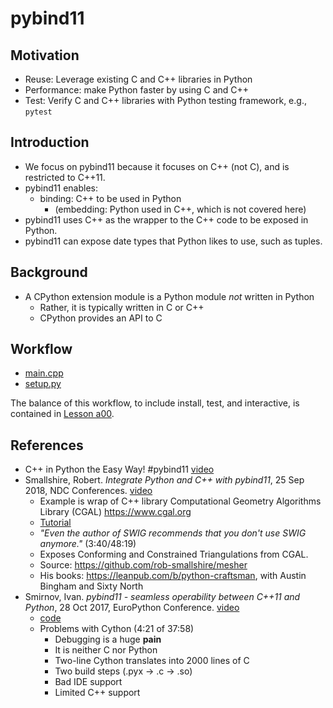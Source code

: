 # pybind11

## Motivation

* Reuse: Leverage existing C and C++ libraries in Python
* Performance: make Python faster by using C and C++
* Test: Verify C and C++ libraries with Python testing framework, e.g., `pytest`

## Introduction

* We focus on pybind11 because it focuses on C++ (not C), and is restricted to C++11.
* pybind11 enables:
  * binding: C++ to be used in Python 
    * (embedding: Python used in C++, which is not covered here)
* pybind11 uses C++ as the wrapper to the C++ code to be exposed in Python.
* pybind11 can expose date types that Python likes to use, such as tuples.

## Background

* A CPython extension module is a Python module *not* written in Python
  * Rather, it is typically written in C or C++
  * CPython provides an API to C

## Workflow

* [main.cpp](main.cpp)
* [setup.py](setup.py)

The balance of this workflow, to include install, test, and interactive, is 
contained in [Lesson a00](../../doc/dual/lesson_a00.md).

## References

* C++ in Python the Easy Way! #pybind11 [video](https://youtu.be/_5T70cAXDJ0)
* Smallshire, Robert. *Integrate Python and C++ with pybind11*, 25 Sep 2018, NDC Conferences. [video](https://youtu.be/YReJ3pSnNDo)
  * Example is wrap of C++ library Computational Geometry Algorithms Library (CGAL) https://www.cgal.org
  * [Tutorial](mesher/README.md)
  * *"Even the author of SWIG recommends that you don't use SWIG anymore."* (3:40/48:19)
  * Exposes Conforming and Constrained Triangulations from CGAL.
  * Source: https://github.com/rob-smallshire/mesher
  * His books: https://leanpub.com/b/python-craftsman, with Austin Bingham and Sixty North
* Smirnov, Ivan.  *pybind11 - seamless operability between C++11 and Python*, 28 Oct 2017, EuroPython Conference. [video](https://youtu.be/jQedHfF1Jfw)
  * [code](https://github.com/pybind/python_example/blob/master/setup.py)
  * Problems with Cython (4:21 of 37:58)
    * Debugging is a huge **pain**
    * It is neither C nor Python
    * Two-line Cython translates into 2000 lines of C
    * Two build steps (.pyx -> .c -> .so)
    * Bad IDE support
    * Limited C++ support
